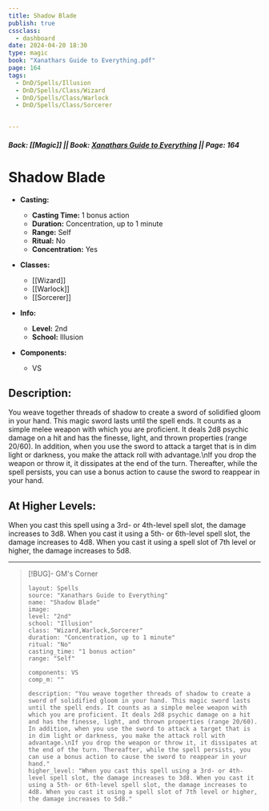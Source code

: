 ```yaml
---
title: Shadow Blade
publish: true
cssclass:
  - dashboard
date: 2024-04-20 18:30
type: magic
book: "Xanathars Guide to Everything.pdf"
page: 164
tags:
  - DnD/Spells/Illusion
  - DnD/Spells/Class/Wizard
  - DnD/Spells/Class/Warlock
  - DnD/Spells/Class/Sorcerer


---
```


##### Back: [[Magic]] || Book: [Xanathars Guide to Everything](https://drive.google.com/drive/folders/1O5bhpYizcIT5xxAoLOuzCRht_PVS7VSG?usp=sharing) || Page: 164

# Shadow Blade

- **Casting:**
    - **Casting Time:** 1 bonus action
    - **Duration:** Concentration, up to 1 minute
    - **Range:** Self
    - **Ritual:** No
    - **Concentration:** Yes
- **Classes:**
    - [[Wizard]]
    - [[Warlock]]
    - [[Sorcerer]]

- **Info:**
    - **Level:** 2nd
    - **School:** Illusion
- **Components:**
    - VS


## Description:
You weave together threads of shadow to create a sword of solidified gloom in your hand. This magic sword lasts until the spell ends. It counts as a simple melee weapon with which you are proficient. It deals 2d8 psychic damage on a hit and has the finesse, light, and thrown properties (range 20/60). In addition, when you use the sword to attack a target that is in dim light or darkness, you make the attack roll with advantage.\nIf you drop the weapon or throw it, it dissipates at the end of the turn. Thereafter, while the spell persists, you can use a bonus action to cause the sword to reappear in your hand.

## At Higher Levels:
When you cast this spell using a 3rd- or 4th-level spell slot, the damage increases to 3d8. When you cast it using a 5th- or 6th-level spell slot, the damage increases to 4d8. When you cast it using a spell slot of 7th level or higher, the damage increases to 5d8.

---

> [!BUG]- GM's Corner
>
> ```statblock
> layout: Spells
> source: "Xanathars Guide to Everything"
> name: "Shadow Blade"
> image: 
> level: "2nd"
> school: "Illusion"
> class: "Wizard,Warlock,Sorcerer"
> duration: "Concentration, up to 1 minute"
> ritual: "No"
> casting_time: "1 bonus action"
> range: "Self"
>
> components: VS
> comp_m: ""
>
> description: "You weave together threads of shadow to create a sword of solidified gloom in your hand. This magic sword lasts until the spell ends. It counts as a simple melee weapon with which you are proficient. It deals 2d8 psychic damage on a hit and has the finesse, light, and thrown properties (range 20/60). In addition, when you use the sword to attack a target that is in dim light or darkness, you make the attack roll with advantage.\nIf you drop the weapon or throw it, it dissipates at the end of the turn. Thereafter, while the spell persists, you can use a bonus action to cause the sword to reappear in your hand."
> higher_level: "When you cast this spell using a 3rd- or 4th-level spell slot, the damage increases to 3d8. When you cast it using a 5th- or 6th-level spell slot, the damage increases to 4d8. When you cast it using a spell slot of 7th level or higher, the damage increases to 5d8."
> ```
